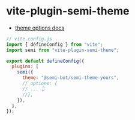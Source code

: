 # vite-plugin-semi-theme

- [theme options docs](https://github.com/DouyinFE/semi-design/tree/main/packages/semi-webpack#api)

```js
// vite.config.js
import { defineConfig } from "vite";
import semi from "vite-plugin-semi-theme";

export default defineConfig({
  plugins: [
    semi({
      theme: "@semi-bot/semi-theme-yours",
      // options: {
      // ... 👆
      //},
    }),
  ],
});
```
